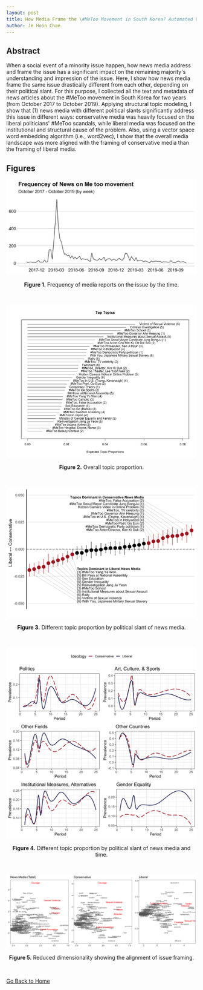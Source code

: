 ```yaml
---
layout: post
title: How Media Frame the \#MeToo Movement in South Korea? Automated Content Analysis
author: Je Hoon Chae
---
```


## Abstract

When a social event of a minority issue happen, how news media address and frame the issue has a significant impact on the remaining majority's understanding and impression of the issue. Here, I show how news media frame the same issue drastically different from each other, depending on their political slant. For this purpose, I collected all the text and metadata of news articles about the #MeToo movement in South Korea for two years (from October 2017 to October 2019). Applying structural topic modeling, I show that (1) news media with different political slants significantly address this issue in different ways: conservative media was heavily focused on the liberal politicians' #MeToo scandals, while liberal media was focused on the institutional and structural cause of the problem. Also, using a vector space word embedding algorithm (i.e., word2vec), I show that the overall media landscape was more aligned with the framing of conservative media than the framing of liberal media.


## Figures

![](./metoo-fig-1.png)
<div align="center"><b>Figure 1.</b> Frequency of media reports on the issue by the time.</div>

<p>&nbsp;</p>

![](./metoo-fig-2.png)
<div align="center"><b>Figure 2.</b> Overall topic proportion.</div>

<p>&nbsp;</p>

![](./metoo-fig-3.png)
<div align="center"><b>Figure 3.</b> Different topic proportion by political slant of news media.</div>

<p>&nbsp;</p>

![](./metoo-fig-4.png)
<div align="center"><b>Figure 4.</b> Different topic proportion by political slant of news media and time.</div>

<p>&nbsp;</p>

![](./metoo-fig-5.png)
<div align="center"><b>Figure 5.</b> Reduced dimensionality showing the alignment of issue framing.</div>

<p>&nbsp;</p>

[Go Back to Home](https://jehoonchae.github.io)
